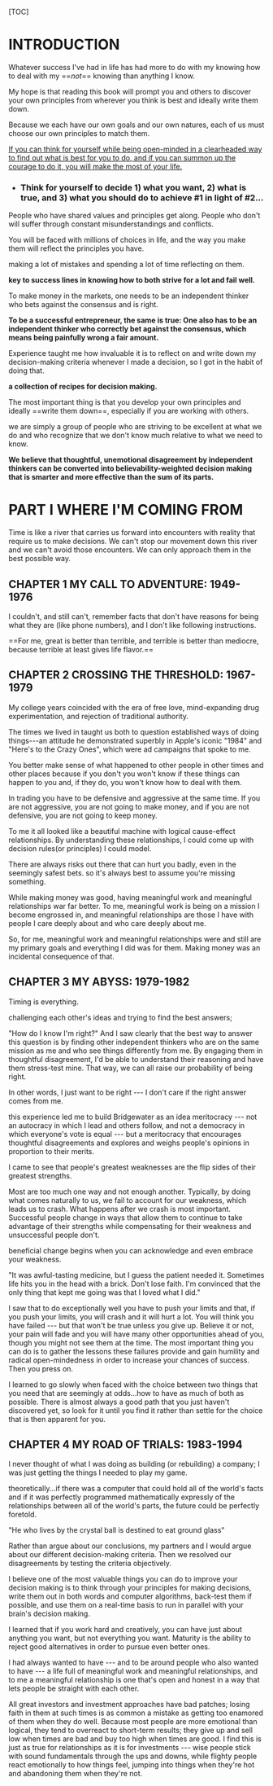 [TOC]

# INTRODUCTION

Whatever success I've had in life has had more to do with my knowing how to deal with my ==*not*== knowing than anything I know.

My hope is that reading this book will prompt you and others to discover your own principles from wherever you think is best and ideally write them down.

Because we each have our own goals and our own natures, each of us must choose our own principles to match them.

<u>If you can think for yourself while being open-minded in a clearheaded way to find out what is best for you to do, and if you can summon up the courage to do it, you will make the most of your life.</u>

- ### Think for yourself to decide 1) what you want, 2) what is true, and 3) what you should do to achieve #1 in light of #2...

People who have shared values and principles get along. People who don't will suffer through constant misunderstandings and conflicts.

You will be faced with millions of choices in life, and the way you make them will reflect the principles you have.

making a lot of mistakes and spending a lot of time reflecting on them.

**key to success lines in knowing how to both strive for a lot and fail well.**

To make money in the markets, one needs to be an independent thinker who bets against the consensus and is right.

**To be a successful entrepreneur, the same is true: One also has to be an independent thinker who correctly bet against the consensus, which means being painfully wrong a fair amount.**

Experience taught me how invaluable it is to reflect on and write down my decision-making criteria whenever I made a decision, so I got in the habit of doing that.

**a collection of recipes for decision making.**

The most important thing is that you develop your own principles and ideally ==write them down==, especially if you are working with others.

we are simply a group of people who are striving to be excellent at what we do and who recognize that we don't know much relative to what we need to know.

**We believe that thoughtful, unemotional disagreement by independent thinkers can be converted into believability-weighted decision making that is smarter and more effective than the sum of its parts.**

# PART I WHERE I'M COMING FROM

Time is like a river that carries us forward into encounters with reality that require us to make decisions. We can't stop our movement down this river and we can't avoid those encounters. We can only approach them in the best possible way.

## CHAPTER 1 MY CALL TO ADVENTURE: 1949-1976

I couldn't, and still can't, remember facts that don't have reasons for being what they are (like phone numbers), and I don't like following instructions.

==For me, great is better than terrible, and terrible is better than mediocre, because terrible at least gives life flavor.==

## CHAPTER 2 CROSSING THE THRESHOLD: 1967-1979

My college years coincided with the era of free love, mind-expanding drug experimentation, and rejection of traditional authority.

The times we lived in taught us both to question established ways of doing things---an attitude he demonstrated superbly in Apple's iconic "1984" and "Here's to the Crazy Ones", which were ad campaigns that spoke to me.

You better make sense of what happened to other people in other times and other places because if you don't you won't know if these things can happen to you and, if they do, you won't know how to deal with them.

In trading you have to be defensive and aggressive at the same time. If you are not aggressive, you are not going to make money, and if you are not defensive, you are not going to keep money.

To me it all looked like a beautiful machine with logical cause-effect relationships. By understanding these relationships, I could come up with decision rules(or principles) I could model.

There are always risks out there that can hurt you badly, even in the seemingly safest bets. so it's always best to assume you're missing something.

While making money was good, having meaningful work and meaningful relationships war far better. To me, meaningful work is being on a mission I become engrossed in, and meaningful relationships are those I have with people I care deeply about and who care deeply about me.

So, for me, meaningful work and meaningful relationships were and still are my primary goals and everything I did was for them. Making money was an incidental consequence of that.

## CHAPTER 3 MY ABYSS: 1979-1982

Timing is everything.

challenging each other's ideas and trying to find the best answers;

"How do I know I'm right?" And I saw clearly that the best way to answer this question is by finding other independent thinkers who are on the same mission as me and who see things differently from me. By engaging them in thoughtful disagreement, I'd be able to understand their reasoning and have them stress-test mine. That way, we can all raise our probability of being right.

In other words, I just want to be right --- I don't care if the right answer comes from me.

this experience led me to build Bridgewater as an idea meritocracy --- not an autocracy in which I lead and others follow, and not a democracy in which everyone's vote is equal --- but a meritocracy that encourages thoughtful disagreements and explores and weighs people's opinions in proportion to their merits.

I came to see that people's greatest weaknesses are the flip sides of their greatest strengths.

Most are too much one way and not enough another. Typically, by doing what comes naturally to us, we fail to account for our weakness, which leads us to crash. What happens after we crash is most important. Successful people change in ways that allow them to continue to take advantage of their strengths while compensating for their weakness and unsuccessful people don't.

beneficial change begins when you can acknowledge and even embrace your weakness.

"It was awful-tasting medicine, but I guess the patient needed it. Sometimes life hits you in the head with a brick. Don't lose faith. I'm convinced that the only thing that kept me going was that I loved what I did."

I saw that to do exceptionally well you have to push your limits and that, if you push your limits, you will crash and it will hurt a lot. You will think you have failed --- but that won't be true unless you give up. Believe it or not, your pain will fade and you will have many other opportunities ahead of you, though you might not see them at the time. The most important thing you can do is to gather the lessons these failures provide and gain humility and radical open-mindedness in order to increase your chances of success. Then you press on.

I learned to go slowly when faced with the choice between two things that you need that are seemingly at odds...how to have as much of both as possible. There is almost always a good path that you just haven't discovered yet, so look for it until you find it rather than settle for the choice that is then apparent for you.

## CHAPTER 4 MY ROAD OF TRIALS: 1983-1994

I never thought of what I was doing as building (or rebuilding) a company; I was just getting the things I needed to play my game.

theoretically...if there was a computer that could hold all of the world's facts and if it was perfectly programmed mathematically expressly of the relationships between all of the world's parts, the future could be perfectly foretold.

"He who lives by the crystal ball is destined to eat ground glass"

Rather than argue about our conclusions, my partners and I would argue about our different decision-making criteria. Then we resolved our disagreements by testing the criteria objectively.

I believe one of the most valuable things you can do to improve your decision making is to think through your principles for making decisions, write them out in both words and computer algorithms, back-test them if possible, and use them on a real-time basis to run in parallel with your brain's decision making.

I learned that if you work hard and creatively, you can have just about anything you want, but not everything you want. Maturity is the ability to reject good alternatives in order to pursue even better ones.

I had always wanted to have --- and to be around people who also wanted to have --- a life full of meaningful work and meaningful relationships, and to me a meaningful relationship is one that's open and honest in a way that lets people be straight with each other.

All great investors and investment approaches have bad patches; losing faith in them at such times is as common a mistake as getting too enamored of them when they do well. Because most people are more emotional than logical, they tend to overreact to short-term results; they give up and sell low when times are bad and buy too high when times are good. I find this is just as true for relationships as it is for investments --- wise people stick with sound fundamentals through the ups and downs, while flighty people react emotionally to how things feel, jumping into things when they're hot and abandoning them when they're not.











